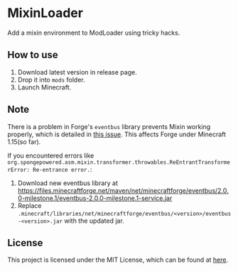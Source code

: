 # MixinLoader

Add a mixin environment to ModLoader using tricky hacks.

## How to use

1. Download latest version in release page.
2. Drop it into `mods` folder.
3. Launch Minecraft.

## Note

There is a problem in Forge's `eventbus` library prevents Mixin working properly, which is detailed in [this issue](https://github.com/SpongePowered/Mixin/issues/369).
This affects Forge under Minecraft 1.15(so far).

If you encountered errors like `org.spongepowered.asm.mixin.transformer.throwables.ReEntrantTransformerError: Re-entrance error.`:

1. Download new eventbus library at https://files.minecraftforge.net/maven/net/minecraftforge/eventbus/2.0.0-milestone.1/eventbus-2.0.0-milestone.1-service.jar
2. Replace `.minecraft/libraries/net/minecraftforge/eventbus/<version>/eventbus-<version>.jar` with the updated jar.

## License

This project is licensed under the MIT License, which can be found at [here](https://github.com/IzzelAliz/MixinLoader/blob/master/LICENSE).
